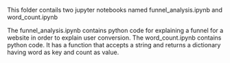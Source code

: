 This folder contails two jupyter notebooks named funnel_analysis.ipynb and word_count.ipynb

The funnel_analysis.ipynb contains python code for explaining a funnel for a website in order to explain user conversion.
The word_count.ipynb contains python code. It has a function that accepts a string and returns a dictionary having word as key and count as value.
